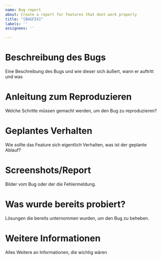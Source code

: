 ```yaml
---
name: Bug report
about: Create a report for features that dont work properly
title: "[BUGFIX]"
labels: ''
assignees: ''

---
```


# Beschreibung des Bugs

Eine Beschreibung des Bugs und wie dieser sich äußert, wann er auftritt und was

# Anleitung zum Reproduzieren

Welche Schritte müssen gemacht werden, um den Bug zu reproduzieren?

# Geplantes Verhalten
Wie sollte das Feature sich eigentlich Verhalten, was ist der geplante Ablauf?

# Screenshots/Report
Bilder vom Bug oder der die Fehlermeldung.

# Was wurde bereits probiert?
Lösungen die bereits unternommen wurden, um den Bug zu beheben.

# Weitere Informationen
Alles Weitere an Informationen, die wichtig wären
